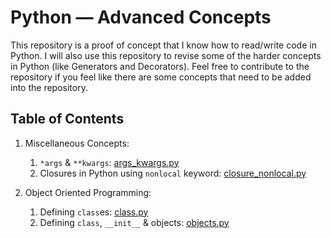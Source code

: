 # Python &mdash; Advanced Concepts

This repository is a proof of concept that I know how to read/write code in Python. I will also use this repository to revise some of the harder concepts in Python (like Generators and Decorators). Feel free to contribute to the repository if you feel like there are some concepts that need to be added into the repository.

## Table of Contents

1. Miscellaneous Concepts:
   1. `*args` & `**kwargs`: [args_kwargs.py](./misc/args_kwargs.py)
   2. Closures in Python using `nonlocal` keyword: [closure_nonlocal.py](./misc/closure_nonlocal.py)

2. Object Oriented Programming:
   1. Defining `class`es: [class.py](./oop/class.py)
   2. Defining `class`, `__init__` & objects: [objects.py](./oop/objects.py)